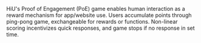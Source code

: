 HiU's Proof of Engagement (PoE) game enables human interaction as a reward mechanism for app/website use. Users accumulate points through ping-pong game, exchangeable for rewards or functions. Non-linear scoring incentivizes quick responses, and game stops if no response in set time.